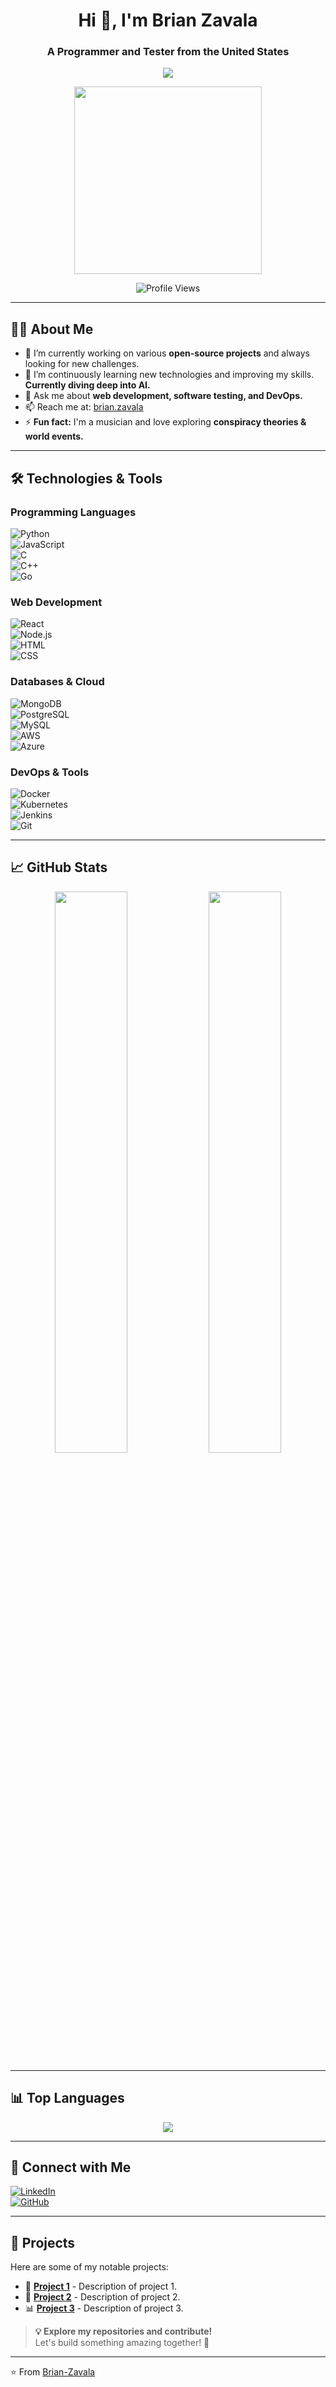 <h1 align="center">Hi 👋, I'm Brian Zavala</h1>
<h3 align="center">A Programmer and Tester from the United States</h3>

<p align="center">
  <img src="https://readme-typing-svg.herokuapp.com?font=Fira+Code&pause=1000&color=6CC644&center=true&vCenter=true&width=435&lines=Software+Programmer;Software+Tester;A.I+Enthusiast" />
</p>

<p align="center">
  <img src="https://cdn.pixabay.com/animation/2024/03/26/09/06/09-06-58-457_512.gif" width="300px" />
</p>

<p align="center">
  <img src="https://komarev.com/ghpvc/?username=Brian-Zavala&label=Profile%20Views&color=6CC644&style=flat" alt="Profile Views" />
</p>

---

## 👨‍💻 About Me  

- 🔭 I’m currently working on various **open-source projects** and always looking for new challenges.  
- 🌱 I’m continuously learning new technologies and improving my skills. **Currently diving deep into AI.**  
- 💬 Ask me about **web development, software testing, and DevOps.**  
- 📫 Reach me at: [brian.zavala](mailto:brian.zavala25@proton.me)  
- ⚡ **Fun fact:** I'm a musician and love exploring **conspiracy theories & world events.**  

---

## 🛠️ Technologies & Tools  

### **Programming Languages**  
![Python](https://img.shields.io/badge/Python-3776AB?style=for-the-badge&logo=python&logoColor=white)  
![JavaScript](https://img.shields.io/badge/JavaScript-F7DF1E?style=for-the-badge&logo=javascript&logoColor=black)  
![C](https://img.shields.io/badge/C-00599C?style=for-the-badge&logo=c&logoColor=white)  
![C++](https://img.shields.io/badge/C++-00599C?style=for-the-badge&logo=c%2B%2B&logoColor=white)  
![Go](https://img.shields.io/badge/Go-00ADD8?style=for-the-badge&logo=go&logoColor=white)  

### **Web Development**  
![React](https://img.shields.io/badge/React-20232A?style=for-the-badge&logo=react&logoColor=61DAFB)  
![Node.js](https://img.shields.io/badge/Node.js-43853D?style=for-the-badge&logo=node.js&logoColor=white)  
![HTML](https://img.shields.io/badge/HTML5-E34F26?style=for-the-badge&logo=html5&logoColor=white)  
![CSS](https://img.shields.io/badge/CSS3-1572B6?style=for-the-badge&logo=css3&logoColor=white)  

### **Databases & Cloud**  
![MongoDB](https://img.shields.io/badge/MongoDB-47A248?style=for-the-badge&logo=mongodb&logoColor=white)  
![PostgreSQL](https://img.shields.io/badge/PostgreSQL-316192?style=for-the-badge&logo=postgresql&logoColor=white)  
![MySQL](https://img.shields.io/badge/MySQL-4479A1?style=for-the-badge&logo=mysql&logoColor=white)  
![AWS](https://img.shields.io/badge/AWS-232F3E?style=for-the-badge&logo=amazon-aws&logoColor=white)  
![Azure](https://img.shields.io/badge/Azure-0078D4?style=for-the-badge&logo=microsoft-azure&logoColor=white)  

### **DevOps & Tools**  
![Docker](https://img.shields.io/badge/Docker-2496ED?style=for-the-badge&logo=docker&logoColor=white)  
![Kubernetes](https://img.shields.io/badge/Kubernetes-326CE5?style=for-the-badge&logo=kubernetes&logoColor=white)  
![Jenkins](https://img.shields.io/badge/Jenkins-D24939?style=for-the-badge&logo=jenkins&logoColor=white)  
![Git](https://img.shields.io/badge/Git-F05032?style=for-the-badge&logo=git&logoColor=white)  

---

## 📈 GitHub Stats  

<p align="center">
  <img src="https://github-readme-stats.vercel.app/api?username=Brian-Zavala&show_icons=true&theme=radical" width="48%" />
  <img src="https://streak-stats.demolab.com?user=Brian-Zavala&theme=radical" width="48%" />
</p>

---

## 📊 Top Languages  

<p align="center">
  <img src="https://github-readme-stats.vercel.app/api/top-langs/?username=Brian-Zavala&layout=compact&theme=radical" />
</p>

---

## 🔗 Connect with Me  

[![LinkedIn](https://img.shields.io/badge/LinkedIn-0A66C2?style=for-the-badge&logo=linkedin&logoColor=white)](https://www.linkedin.com/in/brian-zavala25)  
[![GitHub](https://img.shields.io/badge/GitHub-181717?style=for-the-badge&logo=github&logoColor=white)](https://github.com/Brian-Zavala)  

---

## 📂 Projects  

Here are some of my notable projects:  

- 🚀 [**Project 1**](https://github.com/Brian-Zavala/project1) - Description of project 1.  
- 📡 [**Project 2**](https://github.com/Brian-Zavala/project2) - Description of project 2.  
- 📊 [**Project 3**](https://github.com/Brian-Zavala/project3) - Description of project 3.  

> **💡 Explore my repositories and contribute!**  
> Let's build something amazing together! 🚀  

---

⭐️ From [Brian-Zavala](https://github.com/Brian-Zavala)
